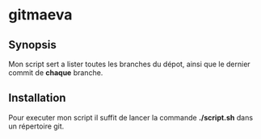 # gitmaeva
## Synopsis

Mon script sert a lister toutes les branches du dépot, ainsi que le dernier commit de __chaque__ branche.

## Installation

Pour executer mon script il suffit de lancer la commande **./script.sh** dans un répertoire git.

